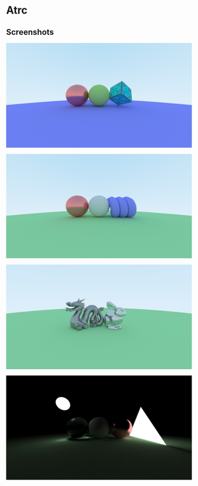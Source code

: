 # Atrc

## Screenshots

![SS0](./Gallery/09_2018_10_11.png)

![SS1](./Gallery/03_2018_10_07.png)

![SS2](./Gallery/06_2018_10_09.png)

![SS3](./Gallery/01_2018_10_4.png)
